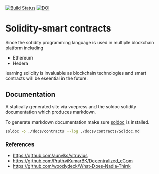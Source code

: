 [![Build Status](https://travis-ci.org/FriendlyUser/solidity-smart-contracts.svg?branch=master)](https://travis-ci.org/FriendlyUser/solidity-smart-contracts) [![DOI](https://zenodo.org/badge/143545024.svg)](https://zenodo.org/badge/latestdoi/143545024)
# Solidity-smart contracts

Since the solidity programming language is used in multiple blockchain platform including

- Ethereum
- Hedera

learning solidity is invaluable as blockchain technologies and smart contracts will be eseential in the future.


## Documentation

A statically generated site via vuepress and the soldoc solidity documentation which produces markdown.

To generate markdown documentation make sure [soldoc](https://github.com/dev-matan-tsuberi/soldoc) is installed.
```sh
soldoc -o ./docs/contracts --log ./docs/contracts/Soldoc.md
```


### References

* https://github.com/aunyks/vitruvius
* https://github.com/PruthviKumarBK/Decentralized_eCom
* https://github.com/woodydeck/What-Does-Nadia-Think
